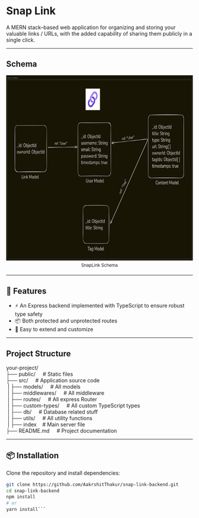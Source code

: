# Snap Link

A MERN stack–based web application for organizing and storing your valuable links / URLs, with the added capability of sharing them publicly in a single click.

---

## Schema

<div align="center">  
<img alt="Sign in page" src="https://github.com/AakrshitThakur/snap-link-backend/blob/main/public/images/snap-link-schema.png?raw=true" width="800" height="500"><br>  
<sup>SnapLink Schema<sup>  
</div>

---

## 🚀 Features

- ⚡️ An Express backend implemented with TypeScript to ensure robust type safety
- 📦 Both protected and unprotected routes
- 🔧 Easy to extend and customize

---

## Project Structure

your-project/  
├── public/&nbsp;&nbsp;&nbsp;&nbsp;&nbsp;# Static files  
├── src/&nbsp;&nbsp;&nbsp;&nbsp;&nbsp;# Application source code  
&nbsp;| ├── models/&nbsp;&nbsp;&nbsp;&nbsp;&nbsp;# All models  
&nbsp;| ├── middlewares/&nbsp;&nbsp;&nbsp;&nbsp;&nbsp;# All middleware  
&nbsp;| ├── routes/&nbsp;&nbsp;&nbsp;&nbsp;&nbsp;# All express Router  
&nbsp;| ├── custom-types/&nbsp;&nbsp;&nbsp;&nbsp;&nbsp;# All custom TypeScript types  
&nbsp;| ├── db/&nbsp;&nbsp;&nbsp;&nbsp;&nbsp;# Database related stuff  
&nbsp;| ├── utils/&nbsp;&nbsp;&nbsp;&nbsp;&nbsp;# All utility functions  
&nbsp;| ├── index&nbsp;&nbsp;&nbsp;&nbsp;# Main server file  
├── README.md&nbsp;&nbsp;&nbsp;&nbsp;&nbsp;# Project documentation

---

## 📦 Installation

Clone the repository and install dependencies:

````bash
git clone https://github.com/AakrshitThakur/snap-link-backend.git
cd snap-link-backend
npm install
# or
yarn install```

